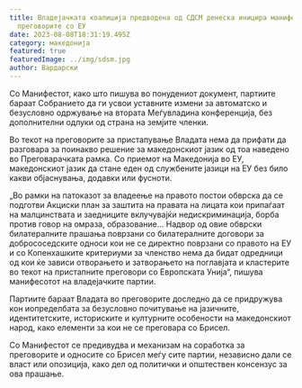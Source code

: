 ```yaml
---
title: Владејачката коалиција предводена од СДСМ денеска иницира манифест за
  преговорите со ЕУ
date: 2023-08-08T18:31:19.495Z
category: македонија
featured: true
featuredImage: ../img/sdsm.jpg
author: Вардарски
---
```

<!--StartFragment-->

Со Манифестот, како што пишува во понудениот документ, партиите бараат Собранието да ги усвои уставните измени за автоматско и безусловно одржување на втората Меѓувладина конференција, без дополнителни одлуки од страна на земјите членки.

Во текот на преговорите за пристапување Владата нема да прифати да разговара за поинакво решение за македонскиот јазик од тоа наведено во Преговарачката рамка. Со приемот на Македонија во ЕУ, македонскиот јазик да стане еден од службените јазици на ЕУ без било какви објаснувања, додавки или фусноти.

„Во рамки на патоказот за владеење на правото постои обврска да се подготви Акциски план за заштита на правата на лицата кои припаѓаат на малцинствата и заедниците вклучувајќи недискриминација, борба против говор на омраза, образование… Надвор од овие обврски билатералните прашања поврзани со билатералните договори за добрососедските односи кои не се директно поврзани со правото на ЕУ и со Копенхашките критериуми за членство нема да бидат одредници од кои ќе зависи отворањето и затворањето на поглавјата и кластерите во текот на пристапните преговори со Европската Унија“, пишува манифесотот на владејачките партии.

Партиите бараат Владата во преговорите доследно да се придружува кон иопределбата за безусловно почитување на јазичните, идентитетските, историските и културните особености на македонскиот народ, како елементи за кои не се преговара со Брисел.

Со Манифестот се предивудва и механизам на соработка за преговорите и односите со Брисел меѓу сите партии, независно дали се власт или опозиција, како дел од политички и општествен консензус за ова прашање. 

<!--EndFragment-->